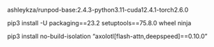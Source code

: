 ashleykza/runpod-base:2.4.3-python3.11-cuda12.4.1-torch2.6.0

pip3 install -U packaging==23.2 setuptools==75.8.0 wheel ninja

pip3 install no-build-isolation “axolotl[flash-attn,deepspeed]==0.10.0”
